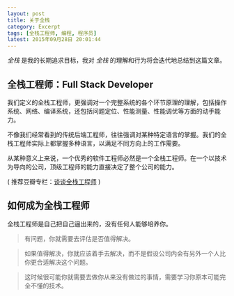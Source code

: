 ```yaml
---
layout: post
title: 关于全栈
category: Excerpt
tags: [全栈工程师, 编程, 程序员]
latest: 2015年09月28日 20:01:44
---
```


*全栈* 是我的长期追求目标，我对 *全栈* 的理解和行为将会迭代地总结到这篇文章。

全栈工程师：Full Stack Developer
-

我们定义的全栈工程师，更强调对一个完整系统的各个环节原理的理解，包括操作系统、网络、编译系统，还包括问题定位、性能测量、性能调优等方面的动手能力。

不像我们经常看到的传统后端工程师，往往强调对某种特定语言的掌握。我们的全栈工程师实际上都掌握多种语言，以满足不同方向上的工作需要。

从某种意义上来说，一个优秀的软件工程师必然是一个全栈工程师。在一个以技术为导向的公司，顶级工程师的能力直接决定了整个公司的能力。

( 推荐豆瓣专栏：[谈谈全栈工程师](https://read.douban.com/column/226077/) )

如何成为全栈工程师
-

全栈工程师是自己把自己逼出来的，没有任何人能够培养你。

> 有问题，你就需要去评估是否值得解决。

> 如果值得解决，你就应该着手去解决，而不是假设公司内会有另外一个人比你更合适解决这个问题。

> 这时候很可能你就需要去做你从来没有做过的事情，需要学习你原本可能完全不懂的技术。
